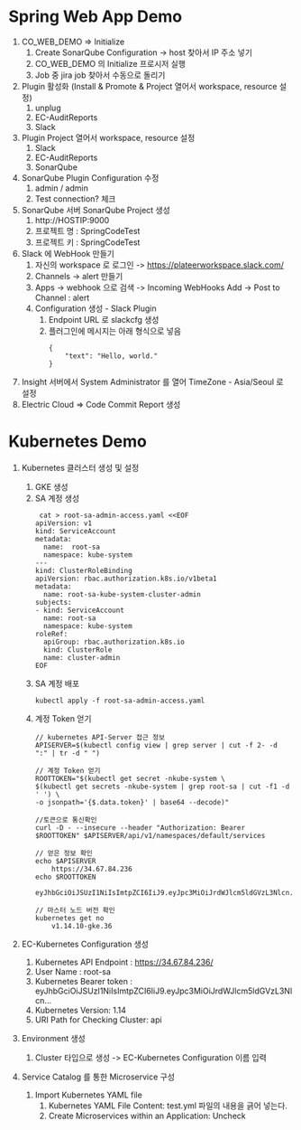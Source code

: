 # Spring Web App Demo

1. CO_WEB_DEMO => Initialize
	1.  Create SonarQube Configuration -> host 찾아서 IP 주소 넣기
	2.  CO_WEB_DEMO 의 Initialize 프로시저 실행
	3. Job 중  jira job 찾아서 수동으로 돌리기
2. Plugin 활성화 (Install & Promote & Project 열어서 workspace, resource 설정)
	1. unplug
	2. EC-AuditReports
	3. Slack
3. Plugin Project 열어서 workspace, resource 설정
	1. Slack
	2. EC-AuditReports
	3. SonarQube
4. SonarQube Plugin Configuration 수정
	1. admin / admin
	2. Test connection? 체크 
5. SonarQube 서버 SonarQube Project 생성
	1. http://HOSTIP:9000
	2. 프로젝트 명 : SpringCodeTest
	3. 프로젝트 키 : SpringCodeTest  
6. Slack 에 WebHook 만들기
	1. 자신의 workspace 로 로그인  ->  https://plateerworkspace.slack.com/
	2. Channels -> alert 만들기
	3. Apps -> webhook 으로 검색 -> Incoming WebHooks Add -> Post to Channel : alert 
	4. Configuration 생성 - Slack Plugin 
		1. Endpoint URL 로 slackcfg 생성
		2. 플러그인에 메시지는 아래 형식으로 넣음
          	```
          	{
             	"text": "Hello, world."
          	}
         	 ```
7. Insight 서버에서 System Administrator 를 열어 TimeZone - Asia/Seoul 로 설정   
8. Electric Cloud => Code Commit Report 생성 


# Kubernetes Demo

1. Kubernetes 클러스터 생성 및 설정
	1. GKE 생성
	2. SA 계정 생성
		```
		 cat > root-sa-admin-access.yaml <<EOF
		apiVersion: v1
		kind: ServiceAccount
		metadata:
		  name:  root-sa
		  namespace: kube-system
		---
		kind: ClusterRoleBinding
		apiVersion: rbac.authorization.k8s.io/v1beta1
		metadata:
		  name: root-sa-kube-system-cluster-admin
		subjects:
		- kind: ServiceAccount
		  name: root-sa
		  namespace: kube-system
		roleRef:
		  apiGroup: rbac.authorization.k8s.io
		  kind: ClusterRole
		  name: cluster-admin
		EOF
		```
	3. SA 계정 배포
		```
		kubectl apply -f root-sa-admin-access.yaml
		```
	4. 계정 Token 얻기
		```
		// kubernetes API-Server 접근 정보
		APISERVER=$(kubectl config view | grep server | cut -f 2- -d ":" | tr -d " ")

		// 계정 Token 얻기
		ROOTTOKEN="$(kubectl get secret -nkube-system \
		$(kubectl get secrets -nkube-system | grep root-sa | cut -f1 -d ' ') \
		-o jsonpath='{$.data.token}' | base64 --decode)"

		//토큰으로 통신확인
		curl -D - --insecure --header "Authorization: Bearer $ROOTTOKEN" $APISERVER/api/v1/namespaces/default/services

		// 얻은 정보 확인
		echo $APISERVER
		    https://34.67.84.236
		echo $ROOTTOKEN
		    eyJhbGciOiJSUzI1NiIsImtpZCI6IiJ9.eyJpc3MiOiJrdWJlcm5ldGVzL3Nlcn...
		
		// 마스터 노드 버전 확인
		kubernetes get no 
		    v1.14.10-gke.36
		```
2. EC-Kubernetes Configuration 생성
	1. Kubernetes API Endpoint : https://34.67.84.236/
	2. User Name : root-sa
	3. Kubernetes Bearer token : eyJhbGciOiJSUzI1NiIsImtpZCI6IiJ9.eyJpc3MiOiJrdWJlcm5ldGVzL3Nlcn...
	4. Kubernetes Version: 1.14
	5. URI Path for Checking Cluster: api

3. Environment 생성
	1. Cluster 타입으로 생성 -> EC-Kubernetes Configuration 이름 입력

4. Service Catalog 를 통한 Microservice 구성
	1. Import Kubernetes YAML file
		1. Kubernetes YAML File Content: test.yml 파일의 내용을 긁어 넣는다.
		2. Create Microservices within an Application: Uncheck
		




